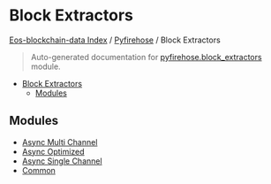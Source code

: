 # Block Extractors

[Eos-blockchain-data Index](../../README.md#eos-blockchain-data-index) /
[Pyfirehose](../index.md#pyfirehose) /
Block Extractors

> Auto-generated documentation for [pyfirehose.block_extractors](https://github.com/Krow10/eos-blockchain-data/blob/main/pyfirehose/block_extractors/__init__.py) module.

- [Block Extractors](#block-extractors)
  - [Modules](#modules)

## Modules

- [Async Multi Channel](./async_multi_channel.md)
- [Async Optimized](./async_optimized.md)
- [Async Single Channel](./async_single_channel.md)
- [Common](./common.md)